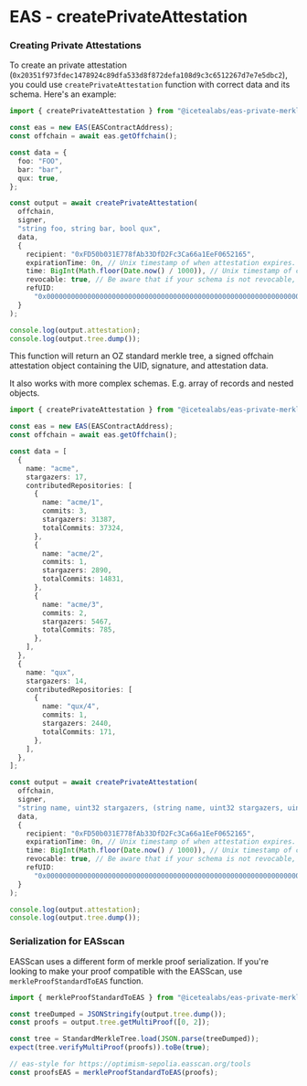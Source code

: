 # EAS - createPrivateAttestation

### Creating Private Attestations

To create an private attestation (`0x20351f973fdec1478924c89dfa533d8f872defa108d9c3c6512267d7e7e5dbc2`), you could use `createPrivateAttestation` function with correct data and its schema. Here's an example:

```ts
import { createPrivateAttestation } from "@icetealabs/eas-private-merkle-tree";

const eas = new EAS(EASContractAddress);
const offchain = await eas.getOffchain();

const data = {
  foo: "FOO",
  bar: "bar",
  qux: true,
};

const output = await createPrivateAttestation(
  offchain,
  signer,
  "string foo, string bar, bool qux",
  data,
  {
    recipient: "0xFD50b031E778fAb33DfD2Fc3Ca66a1EeF0652165",
    expirationTime: 0n, // Unix timestamp of when attestation expires. (0 for no expiration)
    time: BigInt(Math.floor(Date.now() / 1000)), // Unix timestamp of current time
    revocable: true, // Be aware that if your schema is not revocable, this MUST be false
    refUID:
      "0x0000000000000000000000000000000000000000000000000000000000000000",
  }
);

console.log(output.attestation);
console.log(output.tree.dump());
```

This function will return an OZ standard merkle tree, a signed offchain attestation object containing the UID, signature, and attestation data.

It also works with more complex schemas. E.g. array of records and nested objects.

```ts
import { createPrivateAttestation } from "@icetealabs/eas-private-merkle-tree";

const eas = new EAS(EASContractAddress);
const offchain = await eas.getOffchain();

const data = [
  {
    name: "acme",
    stargazers: 17,
    contributedRepositories: [
      {
        name: "acme/1",
        commits: 3,
        stargazers: 31387,
        totalCommits: 37324,
      },
      {
        name: "acme/2",
        commits: 1,
        stargazers: 2890,
        totalCommits: 14831,
      },
      {
        name: "acme/3",
        commits: 2,
        stargazers: 5467,
        totalCommits: 785,
      },
    ],
  },
  {
    name: "qux",
    stargazers: 14,
    contributedRepositories: [
      {
        name: "qux/4",
        commits: 1,
        stargazers: 2440,
        totalCommits: 171,
      },
    ],
  },
];

const output = await createPrivateAttestation(
  offchain,
  signer,
  "string name, uint32 stargazers, (string name, uint32 stargazers, uint32 commits, uint32 totalCommits)[] contributedRepositories",
  data,
  {
    recipient: "0xFD50b031E778fAb33DfD2Fc3Ca66a1EeF0652165",
    expirationTime: 0n, // Unix timestamp of when attestation expires. (0 for no expiration)
    time: BigInt(Math.floor(Date.now() / 1000)), // Unix timestamp of current time
    revocable: true, // Be aware that if your schema is not revocable, this MUST be false
    refUID:
      "0x0000000000000000000000000000000000000000000000000000000000000000",
  }
);

console.log(output.attestation);
console.log(output.tree.dump());
```

### Serialization for EASscan

EASScan uses a different form of merkle proof serialization. If you're looking to make your proof compatible with the EASScan, use `merkleProofStandardToEAS` function.

```ts
import { merkleProofStandardToEAS } from "@icetealabs/eas-private-merkle-tree";

const treeDumped = JSONStringify(output.tree.dump());
const proofs = output.tree.getMultiProof([0, 2]);

const tree = StandardMerkleTree.load(JSON.parse(treeDumped));
expect(tree.verifyMultiProof(proofs)).toBe(true);

// eas-style for https://optimism-sepolia.easscan.org/tools
const proofsEAS = merkleProofStandardToEAS(proofs);
```
